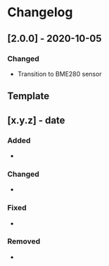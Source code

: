 # Changelog
## [2.0.0] - 2020-10-05
### Changed
- Transition to BME280 sensor


## Template
## [x.y.z] - date
### Added
-

### Changed
-

### Fixed
-

### Removed
-